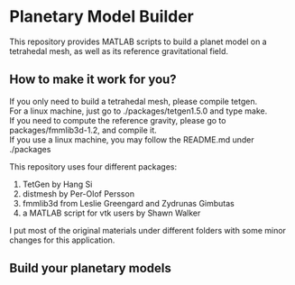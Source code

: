 Planetary Model Builder 
================================================================

This repository provides MATLAB scripts to build a planet model on a tetrahedal mesh,
as well as its reference gravitational field. 

How to make it work for you? 
----------------------------------------------------------------
If you only need to build a tetrahedal mesh, please compile tetgen.  
For a linux machine, just go to ./packages/tetgen1.5.0 and type make.   
If you need to compute the reference gravity, please go to packages/fmmlib3d-1.2, and compile it.  
If you use a linux machine, you may follow the README.md under ./packages

This repository uses four different packages:  
1. TetGen by Hang Si  
2. distmesh by Per-Olof Persson  
3. fmmlib3d from Leslie Greengard and Zydrunas Gimbutas  
4. a MATLAB script for vtk users by Shawn Walker

I put most of the original materials under different folders 
with some minor changes for this application.

Build your planetary models
-----------------------------------------------------------------

